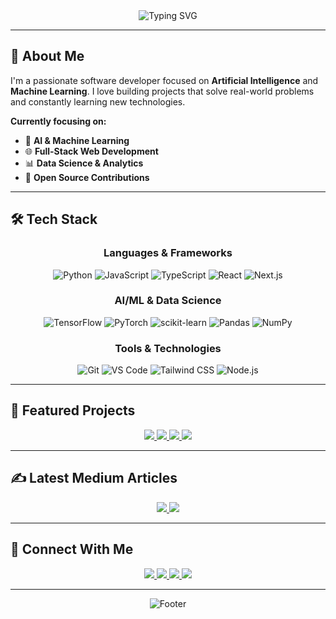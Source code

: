 <!-- Hero Section -->
<div align="center">
  <img src="https://readme-typing-svg.herokuapp.com?font=Fira+Code&size=28&duration=3000&pause=1500&color=0366D6&center=true&vCenter=true&width=800&lines=Hi%2C+I'm+Kerem+Erkengel;AI+Enthusiast+%7C+Software+Developer;Building+the+Future+with+Code" alt="Typing SVG" />
</div>

---

## 👋 About Me

I'm a passionate software developer focused on **Artificial Intelligence** and **Machine Learning**. I love building projects that solve real-world problems and constantly learning new technologies.

**Currently focusing on:**
- 🤖 **AI & Machine Learning**
- 🌐 **Full-Stack Web Development** 
- 📊 **Data Science & Analytics**
- 🔧 **Open Source Contributions**

---

## 🛠️ Tech Stack

<div align="center">

### Languages & Frameworks
![Python](https://img.shields.io/badge/Python-3776AB?style=for-the-badge&logo=python&logoColor=white)
![JavaScript](https://img.shields.io/badge/JavaScript-F7DF1E?style=for-the-badge&logo=javascript&logoColor=black)
![TypeScript](https://img.shields.io/badge/TypeScript-007ACC?style=for-the-badge&logo=typescript&logoColor=white)
![React](https://img.shields.io/badge/React-20232A?style=for-the-badge&logo=react&logoColor=61DAFB)
![Next.js](https://img.shields.io/badge/Next.js-000000?style=for-the-badge&logo=next.js&logoColor=white)

### AI/ML & Data Science
![TensorFlow](https://img.shields.io/badge/TensorFlow-FF6F00?style=for-the-badge&logo=tensorflow&logoColor=white)
![PyTorch](https://img.shields.io/badge/PyTorch-EE4C2C?style=for-the-badge&logo=pytorch&logoColor=white)
![scikit-learn](https://img.shields.io/badge/scikit--learn-F7931E?style=for-the-badge&logo=scikit-learn&logoColor=white)
![Pandas](https://img.shields.io/badge/Pandas-150458?style=for-the-badge&logo=pandas&logoColor=white)
![NumPy](https://img.shields.io/badge/NumPy-013243?style=for-the-badge&logo=numpy&logoColor=white)

### Tools & Technologies
![Git](https://img.shields.io/badge/Git-F05032?style=for-the-badge&logo=git&logoColor=white)
![VS Code](https://img.shields.io/badge/VS_Code-007ACC?style=for-the-badge&logo=visual-studio-code&logoColor=white)
![Tailwind CSS](https://img.shields.io/badge/Tailwind_CSS-38B2AC?style=for-the-badge&logo=tailwind-css&logoColor=white)
![Node.js](https://img.shields.io/badge/Node.js-43853D?style=for-the-badge&logo=node.js&logoColor=white)

</div>

---

## 🌟 Featured Projects

<div align="center">

<a href="https://github.com/keremerkengel/savings-tracker-pro">
  <img src="https://github-readme-stats.vercel.app/api/pin/?username=keremerkengel&repo=savings-tracker-pro&theme=default&border_radius=10"/>
</a>

<a href="https://github.com/keremerkengel/mnist-el-yazisi-tanima">
  <img src="https://github-readme-stats.vercel.app/api/pin/?username=keremerkengel&repo=mnist-el-yazisi-tanima&theme=default&border_radius=10"/>
</a>

<a href="https://github.com/keremerkengel/film-oneri-sistemi">
  <img src="https://github-readme-stats.vercel.app/api/pin/?username=keremerkengel&repo=film-oneri-sistemi&theme=default&border_radius=10"/>
</a>

<a href="https://github.com/keremerkengel/Kavram_Haritasi_Olusturucu">
  <img src="https://github-readme-stats.vercel.app/api/pin/?username=keremerkengel&repo=Kavram_Haritasi_Olusturucu&theme=default&border_radius=10"/>
</a>

</div>

---

## ✍️ Latest Medium Articles

<div align="center">

<a href="https://medium.com/@keremerkengel/veriyle-yolculuk-makine-%C3%B6%C4%9Frenmesinde-veri-%C3%B6n-i%CC%87%C5%9Fleme-rehberi-d5a10656fe1e" target="_blank">
  <img src="https://img.shields.io/badge/📊_Veriyle_Yolculuk:_Makine_Öğrenmesinde_Veri_Ön_İşleme_Rehberi-12100E?style=for-the-badge&logo=medium&logoColor=white"/>
</a>

<a href="https://medium.com/@keremerkengel/makine-%C3%B6%C4%9Frenmesi-verilerle-%C3%B6%C4%9Frenen-sistemler-fc4b7b0296ce" target="_blank">
  <img src="https://img.shields.io/badge/🤖_Makine_Öğrenmesi:_Verilerle_Öğrenen_Sistemler-12100E?style=for-the-badge&logo=medium&logoColor=white"/>
</a>

</div>

---

## 🤝 Connect With Me

<div align="center">

<a href="https://www.linkedin.com/in/keremerkengel/" target="_blank">
  <img src="https://img.shields.io/badge/LinkedIn-0077B5?style=for-the-badge&logo=linkedin&logoColor=white"/>
</a>
<a href="https://x.com/kerem_erkngl24" target="_blank">
  <img src="https://img.shields.io/badge/Twitter-1DA1F2?style=for-the-badge&logo=x&logoColor=white"/>
</a>
<a href="https://www.instagram.com/kerem_erkngl24/" target="_blank">
  <img src="https://img.shields.io/badge/Instagram-E4405F?style=for-the-badge&logo=instagram&logoColor=white"/>
</a>
<a href="https://medium.com/@keremerkengel" target="_blank">
  <img src="https://img.shields.io/badge/Medium-12100E?style=for-the-badge&logo=medium&logoColor=white"/>
</a>

</div>

---

<div align="center">
  <img src="https://readme-typing-svg.herokuapp.com?font=Fira+Code&size=14&duration=4000&pause=1000&color=586069&center=true&vCenter=true&width=500&lines=Thanks+for+visiting!+%F0%9F%91%8B;Let's+build+something+amazing+together!;Always+open+to+collaboration+%F0%9F%A4%9D" alt="Footer" />
</div>
